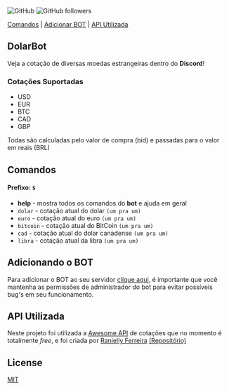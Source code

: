 ![GitHub](https://img.shields.io/github/license/victorbetini/DolarBot)
![GitHub followers](https://img.shields.io/github/followers/victorbetini?style=social)

[Comandos](https://github.com/victorbetini/DolarBot#comandos) | <a href="https://discordapp.com/api/oauth2/authorize?client_id=692821504941097011&permissions=8&scope=bot" target="_blank">Adicionar BOT</a> | [API Utilizada](https://github.com/victorbetini/DolarBot#api-utilizada)
## DolarBot

Veja a cotação de diversas moedas estrangeiras dentro do __Discord__!

### Cotações Suportadas

- USD
- EUR
- BTC
- CAD
- GBP

Todas são calculadas pelo valor de compra (bid) e passadas para o valor em reais (BRL)

## Comandos

#### Prefixo: ``$`` 

- __help__ - mostra todos os comandos do __bot__ e ajuda em geral
- ``dolar`` - cotação atual do dolar `(um pra um)`
- ``euro`` - cotação atual do euro `(um pra um)`
- ``bitcoin`` - cotação atual do BitCoin `(um pra um)`
- ``cad`` - cotação atual do dolar canadense `(um pra um)`
- ``libra`` - cotação atual da libra `(um pra um)`

## Adicionando o BOT

Para adicionar o BOT ao seu servidor [clique aqui](https://discordapp.com/api/oauth2/authorize?client_id=692821504941097011&permissions=8&scope=bot), é importante que você mantenha as permissões de administrador do bot para evitar possíveis bug's em seu funcionamento.

## API Utilizada

Neste projeto foi utilizada a [Awesome API](https://docs.awesomeapi.com.br/api-de-moedas) de cotações que no momento é totalmente _free_, e foi criada por [Ranielly Ferreira](https://github.com/raniellyferreira) [(Repositório)](https://github.com/raniellyferreira/economy-api)

## License
[MIT](https://choosealicense.com/licenses/mit/)
